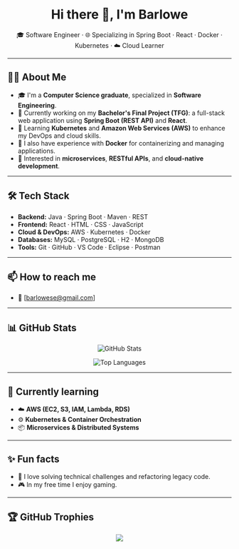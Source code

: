 <h1 align="center">Hi there 👋, I'm Barlowe</h1>

<p align="center">
 🎓 Software Engineer · 🌐 Specializing in Spring Boot · React · Docker · Kubernetes · ☁️ Cloud Learner
</p>

---

## 👨‍💻 About Me

- 🎓 I'm a **Computer Science graduate**, specialized in **Software Engineering**.
- 🔭 Currently working on my **Bachelor's Final Project (TFG)**: a full-stack web application using **Spring Boot (REST API)** and **React**.
- 🌱 Learning **Kubernetes** and **Amazon Web Services (AWS)** to enhance my DevOps and cloud skills.
- 🐳 I also have experience with **Docker** for containerizing and managing applications.
- 📌 Interested in **microservices**, **RESTful APIs**, and **cloud-native development**.

---

## 🛠️ Tech Stack

- **Backend:** Java · Spring Boot · Maven · REST
- **Frontend:** React · HTML · CSS · JavaScript
- **Cloud & DevOps:** AWS · Kubernetes · Docker
- **Databases:** MySQL · PostgreSQL · H2 · MongoDB
- **Tools:** Git · GitHub · VS Code · Eclipse · Postman

---

## 📫 How to reach me

- 📧 [barlowese@gmail.com]

---

## 📊 GitHub Stats

<p align="center">
  <img src="https://github-readme-stats.vercel.app/api?username=barlowe90&show_icons=true&theme=github_dark&count_private=true" alt="GitHub Stats" />
</p>

<p align="center">
  <img src="https://github-readme-stats.vercel.app/api/top-langs/?username=barlowe90&layout=compact&theme=github_dark" alt="Top Languages" />
</p>

---

## 🧠 Currently learning

- ☁️ **AWS (EC2, S3, IAM, Lambda, RDS)**
- ⚙️ **Kubernetes & Container Orchestration**
- 📦 **Microservices & Distributed Systems**

---

## ✨ Fun facts

- 🧩 I love solving technical challenges and refactoring legacy code.
- 🎮 In my free time I enjoy gaming.

---

## 🏆 GitHub Trophies

<p align="center">
  <img src="https://github-profile-trophy.vercel.app/?username=barlowe90&theme=onedark&column=4&margin-w=15&margin-h=15" />
</p>
